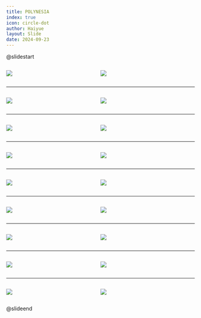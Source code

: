 ```yaml
---
title: POLYNESIA
index: true
icon: circle-dot
author: Haiyue
layout: Slide
date: 2024-09-23
---
```

 
@slidestart

<div style="display:flex">
<div style="flex:1">

![](https://raw.githubusercontent.com/yclord/reading/refs/heads/master/english/Level-V/POLYNESIA/001.webp)
</div>
<div style="flex:1">

![](https://raw.githubusercontent.com/yclord/reading/refs/heads/master/english/Level-V/POLYNESIA/002.webp)
</div>
</div>

---

<div style="display:flex">
<div style="flex:1">

![](https://raw.githubusercontent.com/yclord/reading/refs/heads/master/english/Level-V/POLYNESIA/003.webp)
</div>
<div style="flex:1">

![](https://raw.githubusercontent.com/yclord/reading/refs/heads/master/english/Level-V/POLYNESIA/004.webp)
</div>
</div>

---

<div style="display:flex">
<div style="flex:1">

![](https://raw.githubusercontent.com/yclord/reading/refs/heads/master/english/Level-V/POLYNESIA/005.webp)
</div>
<div style="flex:1">

![](https://raw.githubusercontent.com/yclord/reading/refs/heads/master/english/Level-V/POLYNESIA/006.webp)
</div>
</div>

---

<div style="display:flex">
<div style="flex:1">

![](https://raw.githubusercontent.com/yclord/reading/refs/heads/master/english/Level-V/POLYNESIA/007.webp)
</div>
<div style="flex:1">

![](https://raw.githubusercontent.com/yclord/reading/refs/heads/master/english/Level-V/POLYNESIA/008.webp)
</div>
</div>

---

<div style="display:flex">
<div style="flex:1">

![](https://raw.githubusercontent.com/yclord/reading/refs/heads/master/english/Level-V/POLYNESIA/009.webp)
</div>
<div style="flex:1">

![](https://raw.githubusercontent.com/yclord/reading/refs/heads/master/english/Level-V/POLYNESIA/010.webp)
</div>
</div>

---

<div style="display:flex">
<div style="flex:1">

![](https://raw.githubusercontent.com/yclord/reading/refs/heads/master/english/Level-V/POLYNESIA/011.webp)
</div>
<div style="flex:1">

![](https://raw.githubusercontent.com/yclord/reading/refs/heads/master/english/Level-V/POLYNESIA/012.webp)
</div>
</div>

---

<div style="display:flex">
<div style="flex:1">

![](https://raw.githubusercontent.com/yclord/reading/refs/heads/master/english/Level-V/POLYNESIA/013.webp)
</div>
<div style="flex:1">

![](https://raw.githubusercontent.com/yclord/reading/refs/heads/master/english/Level-V/POLYNESIA/014.webp)
</div>
</div>

---

<div style="display:flex">
<div style="flex:1">

![](https://raw.githubusercontent.com/yclord/reading/refs/heads/master/english/Level-V/POLYNESIA/015.webp)
</div>
<div style="flex:1">

![](https://raw.githubusercontent.com/yclord/reading/refs/heads/master/english/Level-V/POLYNESIA/016.webp)
</div>
</div>

---

<div style="display:flex">
<div style="flex:1">

![](https://raw.githubusercontent.com/yclord/reading/refs/heads/master/english/Level-V/POLYNESIA/017.webp)
</div>
<div style="flex:1">

![](https://raw.githubusercontent.com/yclord/reading/refs/heads/master/english/Level-V/POLYNESIA/018.webp)
</div>
</div>

@slideend